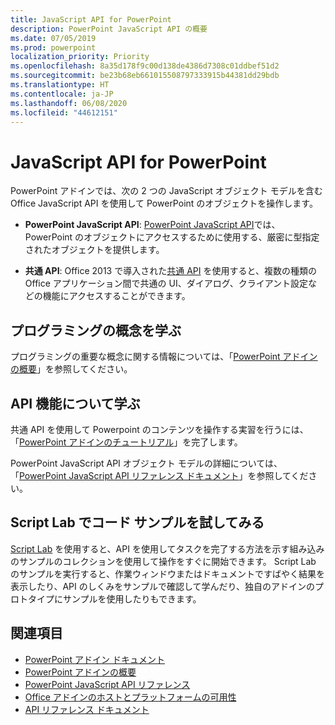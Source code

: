 ```yaml
---
title: JavaScript API for PowerPoint
description: PowerPoint JavaScript API の概要
ms.date: 07/05/2019
ms.prod: powerpoint
localization_priority: Priority
ms.openlocfilehash: 8a35d178f9c00d138de4386d7308c01ddbef51d2
ms.sourcegitcommit: be23b68eb661015508797333915b44381dd29bdb
ms.translationtype: HT
ms.contentlocale: ja-JP
ms.lasthandoff: 06/08/2020
ms.locfileid: "44612151"
---
```

# <a name="javascript-api-for-powerpoint"></a>JavaScript API for PowerPoint

PowerPoint アドインでは、次の 2 つの JavaScript オブジェクト モデルを含む Office JavaScript API を使用して PowerPoint のオブジェクトを操作します。

* **PowerPoint JavaScript API**: [PowerPoint JavaScript API](/javascript/api/powerpoint)では、PowerPoint のオブジェクトにアクセスするために使用する、厳密に型指定されたオブジェクトを提供します。

* **共通 API**: Office 2013 で導入された[共通 API](/javascript/api/office) を使用すると、複数の種類の Office アプリケーション間で共通の UI、ダイアログ、クライアント設定などの機能にアクセスすることができます。

## <a name="learn-programming-concepts"></a>プログラミングの概念を学ぶ

プログラミングの重要な概念に関する情報については、「[PowerPoint アドインの概要](../../powerpoint/powerpoint-add-ins.md)」を参照してください。

## <a name="learn-about-api-capabilities"></a>API 機能について学ぶ

共通 API を使用して Powerpoint のコンテンツを操作する実習を行うには、「[PowerPoint アドインのチュートリアル](../../tutorials/powerpoint-tutorial.md)」を完了します。

PowerPoint JavaScript API オブジェクト モデルの詳細については、「[PowerPoint JavaScript API リファレンス ドキュメント](/javascript/api/powerpoint)」を参照してください。

## <a name="try-out-code-samples-in-script-lab"></a>Script Lab でコード サンプルを試してみる

[Script Lab](../../overview/explore-with-script-lab.md) を使用すると、API を使用してタスクを完了する方法を示す組み込みのサンプルのコレクションを使用して操作をすぐに開始できます。 Script Lab のサンプルを実行すると、作業ウィンドウまたはドキュメントですばやく結果を表示したり、API のしくみをサンプルで確認して学んだり、独自のアドインのプロトタイプにサンプルを使用したりもできます。

## <a name="see-also"></a>関連項目

- [PowerPoint アドイン ドキュメント](../../powerpoint/index.md)
- [PowerPoint アドインの概要](../../powerpoint/powerpoint-add-ins.md)
- [PowerPoint JavaScript API リファレンス](/javascript/api/powerpoint)
- [Office アドインのホストとプラットフォームの可用性](../../overview/office-add-in-availability.md)
- [API リファレンス ドキュメント](../javascript-api-for-office.md)
